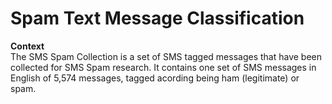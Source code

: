 <meta name=" Spam Text Message Classification" content=" Spam Text Message Classification Tesnorflow"></meta>


# Spam Text Message Classification

**Context** <br/>
The SMS Spam Collection is a set of SMS tagged messages that have been collected for SMS Spam research. It contains one set of SMS messages in English of 5,574 messages, tagged acording being ham (legitimate) or spam.
